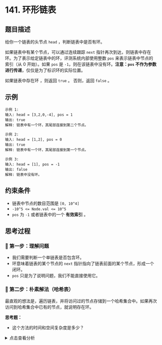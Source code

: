 # 141. 环形链表

## 题目描述
给你一个链表的头节点 `head` ，判断链表中是否有环。

如果链表中有某个节点，可以通过连续跟踪 `next` 指针再次到达，则链表中存在环。为了表示给定链表中的环，评测系统内部使用整数 `pos` 来表示链表中节点的索引（从 0 开始）。如果 `pos` 是 `-1`，则在该链表中没有环。**注意：`pos` 不作为参数进行传递**，仅仅是为了标识环的实际位置。

如果链表中存在环 ，则返回 `true` 。 否则，返回 `false` 。

## 示例
```
示例 1:
输入: head = [3,2,0,-4], pos = 1
输出: true
解释: 链表中有一个环，其尾部连接到第二个节点。

示例 2:
输入: head = [1,2], pos = 0
输出: true
解释: 链表中有一个环，其尾部连接到第一个节点。

示例 3:
输入: head = [1], pos = -1
输出: false
解释: 链表中没有环。
```

## 约束条件
- 链表中节点的数目范围是 `[0, 10^4]`
- `-10^5 <= Node.val <= 10^5`
- `pos` 为 `-1` 或者链表中的一个 **有效索引** 。

## 思考过程

### 🤔 第一步：理解问题
- 我们需要判断一个单链表是否包含环。
- 环意味着链表的某个节点的 `next` 指针指向了链表前面的某个节点，形成一个闭环。
- `pos` 只是为了说明问题，我们不能直接使用它。

### 🤔 第二步：朴素解法（哈希表）
最直观的想法是，遍历链表，并将访问过的节点存储到一个哈希集合中。如果再次访问到哈希集合中已有的节点，就说明存在环。

**思考题：**
- 这个方法的时间和空间复杂度是多少？

<details>
<summary>点击查看分析</summary>

- 时间复杂度：O(n) - 遍历链表一次。
- 空间复杂度：O(n) - 最坏情况下，所有节点都存储在哈希集合中。
- 满足时间要求，但不满足进阶要求（O(1) 空间）。

</detaisl>

### 🤔 第三步：O(1) 空间的关键 -> 快慢指针（Floyd 判圈算法）
为了实现 O(1) 空间，我们不能使用额外的存储。我们需要一种巧妙的方法来检测环。

**核心思路：**
- 使用两个指针，一个快指针 `fast`，一个慢指针 `slow`。
- `fast` 每次移动两步，`slow` 每次移动一步。
- 如果链表中存在环，那么 `fast` 指针最终一定会追上 `slow` 指针。
- 如果链表中没有环，`fast` 指针会先到达链表末尾（`None`）。

**思考题：**
- 为什么快指针一定会追上慢指针？

<details>
<summary>点击查看分析</summary>

- 想象一下在一个圆形跑道上，两个人以不同的速度跑步。只要速度不同，跑得快的人总会追上跑得慢的人。
- 在链表中，当 `fast` 和 `slow` 都进入环后，它们之间的距离会逐渐缩小。每次 `fast` 比 `slow` 多走一步，它们之间的距离就减少 1。最终，距离会变为 0，即它们相遇。

</detaisl>

### 🤔 第四步：算法步骤总结
1. 处理特殊情况：如果链表为空或只有一个节点，不可能有环，返回 `False`。
2. 初始化快慢指针：`slow = head`, `fast = head.next`。
3. 当 `fast` 和 `fast.next` 都不为 `None` 时，循环执行：
   a. 如果 `slow == fast`，说明相遇，存在环，返回 `True`。
   b. `slow` 移动一步：`slow = slow.next`。
   c. `fast` 移动两步：`fast = fast.next.next`。
4. 如果循环结束，`fast` 或 `fast.next` 为 `None`，说明 `fast` 已经到达链表末尾，没有环，返回 `False`。

**时间复杂度：** O(n) - 快慢指针最多遍历链表两次。
**空间复杂度：** O(1) - 只使用了常数个额外变量。

## 代码实现

### Python
```python
# Definition for singly-linked list.
class ListNode:
    def __init__(self, x):
        self.val = x
        self.next = None

def hasCycle(head: ListNode) -> bool:
    """
    使用快慢指针（Floyd 判圈算法）判断链表是否有环。
    """
    if not head or not head.next:
        return False
    
    slow = head
    fast = head.next # fast 比 slow 先走一步，避免一开始就相等
    
    while fast and fast.next:
        if slow == fast:
            return True # 快慢指针相遇，存在环
        
        slow = slow.next
        fast = fast.next.next
        
    return False # fast 到达链表末尾，没有环

```

## 关键点总结
1. **快慢指针**：`fast` 每次走两步，`slow` 每次走一步。这是检测环的核心思想。
2. **相遇即有环**：如果 `fast` 和 `slow` 相遇，则链表中存在环。
3. **`fast` 到达末尾即无环**：如果 `fast` 或 `fast.next` 变为 `None`，说明链表没有环。
4. **O(1) 空间**：通过巧妙的指针移动，实现了常数级别的空间复杂度。
